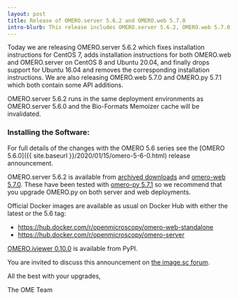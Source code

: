 ```yaml
---
layout: post
title: Release of OMERO.server 5.6.2 and OMERO.web 5.7.0
intro-blurb: This release includes OMERO.server 5.6.2, OMERO.web 5.7.0, OMERO.py 5.7.1 and OMERO.iviewer 0.10.0
---
```


Today we are releasing OMERO.server 5.6.2 which fixes installation instructions for CentOS 7, 
adds installation instructions for both OMERO.web and OMERO.server on CentOS 8 and Ubuntu 20.04,
and finally drops support for Ubuntu 16.04 and removes the corresponding installation instructions.
We are also releasing OMERO.web 5.7.0 and OMERO.py 5.7.1 which both contain some API additions.

OMERO.server 5.6.2 runs in the same deployment environments as OMERO.server 5.6.0 and
the Bio-Formats Memoizer cache will be invalidated.

### Installing the Software:

For full details of the changes with the OMERO 5.6 series see the
[OMERO 5.6.0]({{ site.baseurl }}/2020/01/15/omero-5-6-0.html) release
announcement. 

OMERO.server 5.6.2 is available from
[archived downloads](https://downloads.openmicroscopy.org/omero/5.6.2/artifacts/)
and [omero-web 5.7.0](https://pypi.org/project/omero-web/5.7.0/).
These have been tested with
[omero-py 5.7.1](https://pypi.org/project/omero-py/5.7.1/) so we
recommend that you upgrade OMERO.py on both server and web deployments.

Official Docker images are available as usual on Docker Hub with either
the latest or the 5.6 tag:

* <https://hub.docker.com/r/openmicroscopy/omero-web-standalone>
* <https://hub.docker.com/r/openmicroscopy/omero-server>

[OMERO.iviewer 0.10.0](https://pypi.org/project/omero-iviewer/0.10.0/) is available
from PyPI.

You are invited to discuss this announcement on
[the image.sc forum](https://forum.image.sc/tags/c/data-management/29/omero).

All the best with your upgrades,

The OME Team

